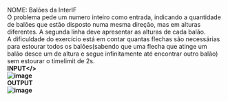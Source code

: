 NOME: Balões da InterIF
<br>
O problema pede um numero inteiro como entrada, indicando a quantidade de balões que estão disposto numa mesma direção, mas em alturas diferentes. A segunda linha deve apresentar as alturas de cada balão.
<br>
A dificuldade do exercício está em contar quantas flechas são necessárias para estourar todos os balões(sabendo que uma flecha que atinge um balão desce um de altura e segue infinitamente até encontrar outro balão) sem estourar o timelimit de 2s.
<br>
<b>INPUT</>
<br>
![image](https://user-images.githubusercontent.com/114660028/233230213-75bb5d14-0a9e-4101-b59a-1db3161fbb80.png)
<br>
<b>OUTPUT</b>
<br>
![image](https://user-images.githubusercontent.com/114660028/233230307-a0cc2147-942b-4962-b647-a1e60226ce15.png)
<br>
